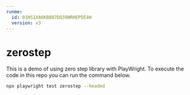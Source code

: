 ```yaml
---
runme:
  id: 01HS1XA6KB807DQ38WRHEPDE4H
  version: v3
---
```


# zerostep

This is a demo of using zero step library with PlayWright. To execute the code in this repo you can run the command below.

```sh {"id":"01HS1XDVZ6D7AQM71X3J57QX4X"}
npx playwright test zerostep --headed
```